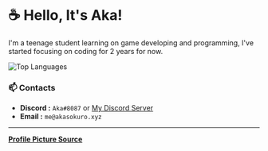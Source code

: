 # ☕ Hello, It's Aka!

I'm a teenage student learning on game developing and programming, I've started focusing on coding for 2 years for now.

![Top Languages](https://github-readme-stats.vercel.app/api/top-langs/?username=akasokuro&theme=github_dark&border_color=5F5F5F)

### 📫 Contacts
- **Discord :** `Aka#8087` or [My Discord Server](https://discord.gg/QjZRfZv3gE)
- **Email :** `me@akasokuro.xyz`

---
**[Profile Picture Source](https://twitter.com/gyaheung/status/1581883493394526208)**



<!-- Hello -->
